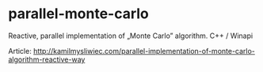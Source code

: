 # parallel-monte-carlo
Reactive, parallel implementation of „Monte Carlo” algorithm. C++ / Winapi

Article:
http://kamilmysliwiec.com/parallel-implementation-of-monte-carlo-algorithm-reactive-way
